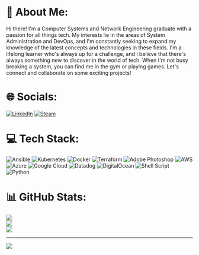 # 💫 About Me:
Hi there! I'm a Computer Systems and Network Engineering graduate with a passion for all things tech. My interests lie in the areas of System Administration and DevOps, and I'm constantly seeking to expand my knowledge of the latest concepts and technologies in these fields. I'm a lifelong learner who's always up for a challenge, and I believe that there's always something new to discover in the world of tech. When I'm not busy breaking a system, you can find me in the gym or playing games. Let's connect and collaborate on some exciting projects!


# 🌐 Socials:
[![LinkedIn](https://img.shields.io/badge/LinkedIn-%230077B5.svg?logo=linkedin&logoColor=white)](https://linkedin.com/in/ninura.kanakaratne) 
[![Steam](https://img.shields.io/badge/Steam-%230077B5.svg?logo=steam&logoColor=white)](https://steamcommunity.com/profiles/76561198994447421/) 

# 💻 Tech Stack:
![Ansible](https://img.shields.io/badge/ansible-%231A1918.svg?style=for-the-badge&logo=ansible&logoColor=white) ![Kubernetes](https://img.shields.io/badge/kubernetes-%23326ce5.svg?style=for-the-badge&logo=kubernetes&logoColor=white) ![Docker](https://img.shields.io/badge/docker-%230db7ed.svg?style=for-the-badge&logo=docker&logoColor=white) ![Terraform](https://img.shields.io/badge/terraform-%235835CC.svg?style=for-the-badge&logo=terraform&logoColor=white) ![Adobe Photoshop](https://img.shields.io/badge/adobephotoshop-%2331A8FF.svg?style=for-the-badge&logo=adobephotoshop&logoColor=white) ![AWS](https://img.shields.io/badge/AWS-%23FF9900.svg?style=for-the-badge&logo=amazon-aws&logoColor=white) ![Azure](https://img.shields.io/badge/azure-%230072C6.svg?style=for-the-badge&logo=azure-devops&logoColor=white) ![Google Cloud](https://img.shields.io/badge/Google%20Cloud-%234285F4.svg?style=for-the-badge&logo=google-cloud&logoColor=white) ![Datadog](https://img.shields.io/badge/datadog-%23632CA6.svg?style=for-the-badge&logo=datadog&logoColor=white) ![DigitalOcean](https://img.shields.io/badge/DigitalOcean-%230167ff.svg?style=for-the-badge&logo=digitalOcean&logoColor=white) ![Shell Script](https://img.shields.io/badge/shell_script-%23121011.svg?style=for-the-badge&logo=gnu-bash&logoColor=white) ![Python](https://img.shields.io/badge/python-3670A0?style=for-the-badge&logo=python&logoColor=ffdd54)

# 📊 GitHub Stats:
![](https://github-readme-stats.vercel.app/api?username=n1nura&theme=radical&hide_border=false&include_all_commits=true&count_private=true)<br/>
![](https://github-readme-streak-stats.herokuapp.com/?user=n1nura&theme=radical&hide_border=false)<br/>
![](https://github-readme-stats.vercel.app/api/top-langs/?username=n1nura&theme=radical&hide_border=false&include_all_commits=true&count_private=true&layout=compact)


---
[![](https://visitcount.itsvg.in/api?id=n1nura&icon=4&color=8)](https://visitcount.itsvg.in)
